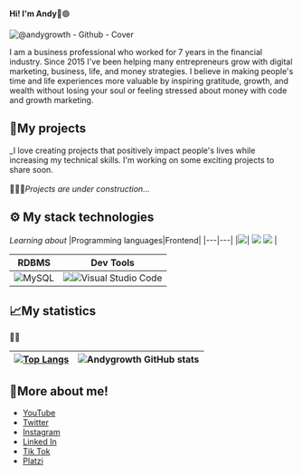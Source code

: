 <strong>Hi! I'm Andy</strong>👋🟢


<!-- BANNER: "@andygrowth" -->
![@andygrowth - Github - Cover](https://user-images.githubusercontent.com/117131905/199589068-351c1583-e086-433a-b183-8b0472d231e3.png)

<!-- DESCRIPTION -->
I am a business professional who worked for 7 years in the financial industry. Since 2015 I've been helping many entrepreneurs grow with digital marketing, business, life, and money strategies. I believe in making people's time and life experiences more valuable by inspiring gratitude, growth, and wealth without losing your soul or feeling stressed about money with code and growth marketing.

## 🚀My projects 

_I love creating projects that positively impact people's lives while increasing my technical skills. I'm working on some exciting projects to share soon. <br><br>👷🏻🚧_Projects are under construction..._

## ⚙ My stack technologies
_Learning about_
|Programming languages|Frontend|
|---|---|
|<img src="https://img.shields.io/badge/JavaScript-323330?style=for-the-badge&logo=javascript&logoColor=F7DF1E"/>| <img src="https://img.shields.io/badge/HTML5-E34F26?style=for-the-badge&logo=html5&logoColor=white"/> <img src="https://img.shields.io/badge/CSS3-1572B6?style=for-the-badge&logo=css3&logoColor=white"/> |

|RDBMS|Dev Tools|
|---|---|
![MySQL](https://img.shields.io/badge/mysql-%2300f.svg?style=for-the-badge&logo=mysql&logoColor=white)|<img src="https://img.shields.io/badge/GIT-E44C30?style=for-the-badge&logo=git&logoColor=white"/>![Visual Studio Code](https://img.shields.io/badge/Visual%20Studio%20Code-0078d7.svg?style=for-the-badge&logo=visual-studio-code&logoColor=white)|

## 📈My statistics

👷🚧 

|[![Top Langs](https://github-readme-stats.vercel.app/api/top-langs/?username=andygrowth&show_icons=true&theme=city_lights)](https://github.com/andygrowth/github-readme-stats)|![Andygrowth GitHub stats](https://github-readme-stats.vercel.app/api?username=andygrowth&show_icons=true&theme=city_lights)|
|---|---|

## 🤝More about me!

- [YouTube](https://www.youtube.com/c/AndyGrowth "YouTube")
- [Twitter](https://twitter.com/andygrowth1 "Twitter")
- [Instagram](https://www.instagram.com/andygrowth1/ "Instagram")
- [Linked In](https://www.linkedin.com/in/andygrowth1/ "Linked In")
- [Tik Tok](https://www.tiktok.com/@andygrowth1?lang=en "Tik Tok")
- [Platzi](https://platzi.com/p/andygrowth1/ "Platzi")
